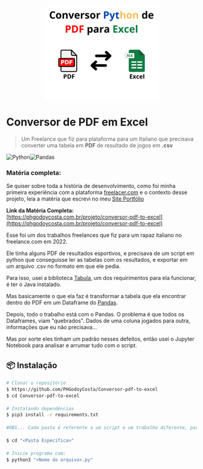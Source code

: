 <div align=center>
    <img src="images/poster.png">
</div>

# Conversor de PDF em Excel

> Um Freelance que fiz para plataforma para um Italiano que precisava converter uma tabela em **PDF** de resultado de jogos em **.csv**

![Python](https://img.shields.io/badge/Python-3.10+-356e9f?style=for-the-badge&logo=python&logoColor=white)![Pandas](https://img.shields.io/badge/Pandas-2.0.3+-19227a?style=for-the-badge&logo=pandas&logoColor=white) 

### Matéria completa:

Se quiser sobre toda a história de desenvolvimento, como foi minha primeira experiência com a plataforma [freelacer.com](https://freelacer.com/) e o contexto desse projeto, leia a matéria que escrevi no meu [Site Portfólio](https://phgodoycosta.com.br/)

**Link da Matéria Completa:** [https://phgodoycosta.com.br/projeto/conversor-pdf-to-excel](https://phgodoycosta.com.br/projeto/conversor-pdf-to-excel)

Esse foi um dos trabalhos freelances que fiz para um rapaz italiano no freelance.com em 2022.

Ele tinha alguns PDF de resultados esportivos, e precisava de um script em python que conseguisse ler as tabelas com os resultados, e exportar em um arquivo .csv no formato em que ele pedia.

Para isso, usei a biblioteca [Tabula](https://tabula-py.readthedocs.io/en/latest/), um dos requirimentos para ela funcionar, é ter o Java instalado.

Mas basicamente o que ela faz é transformar a tabela que ela encontrar dentro do PDF em um Dataframe do [Pandas](https://pandas.pydata.org/).

Depois, todo o trabalho está com o Pandas. O problema é que todos os Dataframes, viam "quebrados". Dados de uma coluna jogados para outra, informações que eu não precisava...

Mas por sorte eles tinham um padrão nesses defeitos, então usei o Jupyter Notebook para analisar e arrumar tudo com o script.

## 📦 Instalação

```bash
# Clonar o repositório
$ https://github.com/PHGodoyCosta/Conversor-pdf-to-excel
$ cd Conversor-pdf-to-excel

# Instalando dependências
$ pip3 install -r requirements.txt

#OBS... Cada pasta é referente a um script e um trabalho diferente, para executar cada um pasta:

$ cd "<Pasta Especifica>"

# Inicie programa com:
$ python3 "<Nome do arquivo>.py"
```